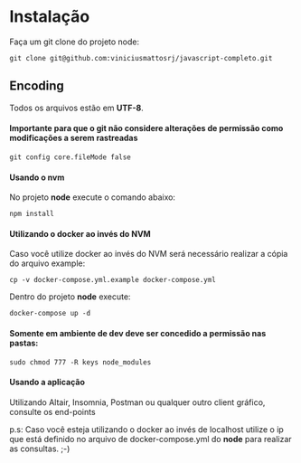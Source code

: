 # Instalação

Faça um git clone do projeto node:
```
git clone git@github.com:viniciusmattosrj/javascript-completo.git

```

## Encoding

Todos os arquivos estão em **UTF-8**.


#### Importante para que o git não considere alterações de permissão como modificações a serem rastreadas

```
git config core.fileMode false
```

#### Usando o nvm

No projeto **node** execute o comando abaixo:
```
npm install
```

#### Utilizando o docker ao invés do NVM

Caso você utilize docker ao invés do NVM será necessário realizar a cópia do arquivo example:
```
cp -v docker-compose.yml.example docker-compose.yml
```

Dentro do projeto **node** execute:
```
docker-compose up -d
```

#### Somente em ambiente de dev deve ser concedido a permissão nas pastas:

```
sudo chmod 777 -R keys node_modules
```

#### Usando a aplicação
Utilizando Altair, Insomnia, Postman ou qualquer outro client gráfico, consulte os end-points

p.s: Caso você esteja utilizando o docker ao invés de localhost utilize o ip que está definido no arquivo de docker-compose.yml do **node** para realizar as consultas. ;-)